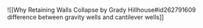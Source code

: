 ![[Why Retaining Walls Collapse by Grady Hillhouse#id262791609 difference between gravity wells and cantilever wells]]

